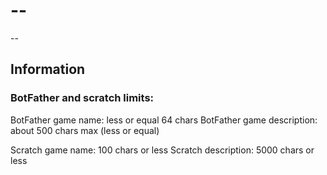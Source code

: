 # --
--

## Information

### BotFather and scratch limits:

BotFather game name: less or equal 64 chars
BotFather game description: about 500 chars max (less or equal)

Scratch game name: 100 chars or less
Scratch description: 5000 chars or less